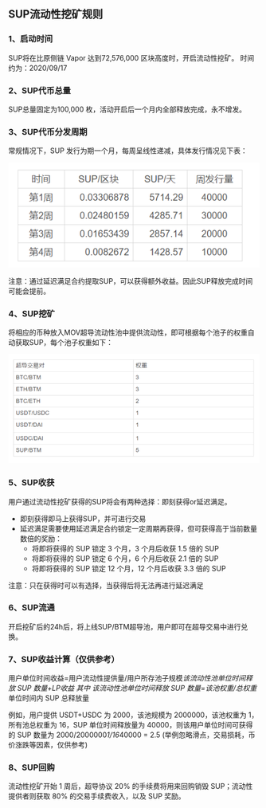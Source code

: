 ## SUP流动性挖矿规则

### 1、启动时间

SUP将在比原侧链 Vapor 达到72,576,000 区块高度时，开启流动性挖矿。
时间约为：2020/09/17

### 2、SUP代币总量

SUP总量固定为100,000 枚，活动开启后一个月内全部释放完成，永不增发。

### 3、SUP代币分发周期

常规情况下，SUP 发行为期一个月，每周呈线性递减，具体发行情况见下表：

![](../images/sup-rule1.png)

注意：通过延迟满足合约提取SUP，可以获得额外收益。因此SUP释放完成时间可能会提前。

### 4、SUP挖矿

将相应的币种放入MOV超导流动性池中提供流动性，即可根据每个池子的权重自动获取SUP，每个池子权重如下：

![](../images/sup-rule2.png)

### 5、SUP收获

用户通过流动性挖矿获得的SUP将会有两种选择：即刻获得or延迟满足。

- 即刻获得即马上获得SUP，并可进行交易
- 延迟满足需要使用延迟满足合约锁定一定周期再获得，但可获得高于当前数量数倍的奖励：
  - 将即将获得的 SUP 锁定 3 个月，3 个月后收获 1.5 倍的 SUP
  - 将即将获得的 SUP 锁定 6 个月，6 个月后收获 2.1 倍的 SUP
  - 将即将获得的 SUP 锁定 12 个月，12 个月后收获 3.3 倍的 SUP

注意：只在获得时可以有选择，当获得后将无法再进行延迟满足

### 6、SUP流通

开启挖矿后的24h后，将上线SUP/BTM超导池，用户即可在超导交易中进行兑换。

### 7、SUP收益计算（仅供参考）

用户单位时间收益=用户流动性提供量/用户所存池子规模*该流动性池单位时间释放 SUP 数量+LP收益
其中 该流动性池单位时间释放 SUP 数量=该池权重/总权重*单位时间内 SUP 总释放量

例如，用户提供 USDT+USDC 为 2000，该池规模为 2000000，该池权重为 1，所有池总权重为 16，SUP 单位时间释放量为 40000，则该用户单位时间可获得的 SUP 数量为 2000/2000000*1/16*40000 = 2.5 
(举例忽略滑点，交易损耗，币价涨跌等因素，仅供参考)

### 8、SUP回购

流动性挖矿开始 1 周后，超导协议 20% 的手续费将用来回购销毁 SUP；流动性提供者则获取 80% 的交易手续费收入，以及 SUP 奖励。